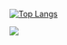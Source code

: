 [![Top Langs](https://github-readme-stats.vercel.app/api/top-langs/?username=amdev9&layout=compact)](https://github.com/anuraghazra/github-readme-stats)

![](https://komarev.com/ghpvc/?username=amdev9&color=green)
<!--
**amdev9/amdev9** is a ✨ _special_ ✨ repository because its `README.md` (this file) appears on your GitHub profile.

Here are some ideas to get you started:

- 🔭 I’m currently working on ...
- 🌱 I’m currently learning ...
- 👯 I’m looking to collaborate on ...
- 🤔 I’m looking for help with ...
- 💬 Ask me about ...
- 📫 How to reach me: ...
- 😄 Pronouns: ...
- ⚡ Fun fact: ...
-->
